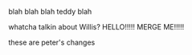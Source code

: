 blah
blah
blah
teddy
blah


whatcha talkin about Willis?
HELLO!!!!! MERGE ME!!!!!


these are peter's changes
